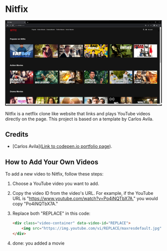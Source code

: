 # Nitfix

![Nitfix](https://github.com/Ppaja/nitfix/raw/main/screen.jpg)


Nitfix is a netflix clone like website that links and plays YouTube videos directly on the page. This project is based on a template by Carlos Avila.

## Credits

- [Carlos Avila]([Link to codepen.io portfolio page](https://codepen.io/cb2307/full/NzaOrm)).

## How to Add Your Own Videos

To add a new video to Nitfix, follow these steps:

1. Choose a YouTube video you want to add.
2. Copy the video ID from the video's URL. For example, if the YouTube URL is "https://www.youtube.com/watch?v=Po4iNQTbX7A," you would copy "Po4iNQTbX7A." 

3. Replace both "REPLACE" in this code:

   ```html
   <div class="video-container" data-video-id="REPLACE">
       <img src="https://img.youtube.com/vi/REPLACE/maxresdefault.jpg" alt="YouTube Video Thumbnail">
   </div>
   
4. done: you added a movie
